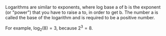 Logarithms are similar to exponents, where log base a of b is the exponent (or "power") that you have to raise a to, in order to get b. The number a is called the base of the logarithm and is required to be a positive number. 

For example, $\log_2(8) = 3$, because $2^3 = 8$.